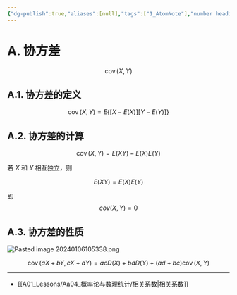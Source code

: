 ```yaml
---
{"dg-publish":true,"aliases":[null],"tags":["1_AtomNote"],"number headings":"auto, first-level 1, max 6, A.1.","Created-Date":"2023-12-29 19:20:12","Modified-Date":"2024-04-18 11:53:25","permalink":"/A01_Lessons/Aa04_概率论与数理统计/协方差/","dgPassFrontmatter":true}
---
```





# A. 协方差

$$
\operatorname{cov}(X, Y)
$$


## A.1. 协方差的定义

$$
\operatorname{cov}(X, Y)=E\{[X-E(X)][Y-E(Y)]\}
$$



## A.2. 协方差的计算



$$
\operatorname{cov}(X, Y)=E(X Y)-E(X) E(Y)
$$

若 $X$ 和 $Y$ 相互独立，则

$$
E(X Y)=E(X) E(Y)
$$

即
$$cov(X,Y) = 0 $$



## A.3. 协方差的性质


![Pasted image 20240106105338.png](/img/user/Z02_ObFiles/Attachments/Pasted%20image%2020240106105338.png)

$$
\operatorname{cov}(a X+b Y, c X+d Y)=a c D(X)+b d D(Y)+(a d+b c) \operatorname{cov}(X, Y)
$$



---

- [[A01_Lessons/Aa04_概率论与数理统计/相关系数\|相关系数]]